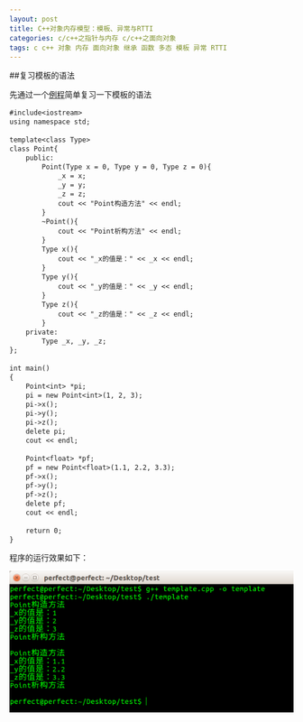 ```yaml
---
layout: post
title: C++对象内存模型：模板、异常与RTTI
categories: c/c++之指针与内存 c/c++之面向对象
tags: c c++ 对象 内存 面向对象 继承 函数 多态 模板 异常 RTTI
---
```


##复习模板的语法

先通过一个[例程](../download/20161113/template.cpp.zip)简单复习一下模板的语法

```
#include<iostream>
using namespace std;

template<class Type>
class Point{
	public:
		Point(Type x = 0, Type y = 0, Type z = 0){
			_x = x;
			_y = y;
			_z = z;
			cout << "Point构造方法" << endl;
		}
		~Point(){
			cout << "Point析构方法" << endl;
		}
		Type x(){
			cout << "_x的值是：" << _x << endl;
		}
		Type y(){
			cout << "_y的值是：" << _y << endl;
		}
		Type z(){
			cout << "_z的值是：" << _z << endl;
		}
	private:
		Type _x, _y, _z;
};

int main()
{
	Point<int> *pi;
	pi = new Point<int>(1, 2, 3);
	pi->x();
	pi->y();
	pi->z();
	delete pi;
	cout << endl;

	Point<float> *pf;
	pf = new Point<float>(1.1, 2.2, 3.3);
	pf->x();
	pf->y();
	pf->z();
	delete pf;
	cout << endl;

	return 0;
}
```

程序的运行效果如下：

![image](../media/image/2016-11-13/05.png)
